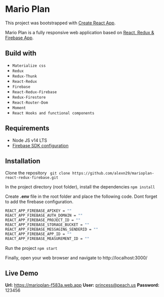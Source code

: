 # Mario Plan
This project was bootstrapped with [Create React App](https://github.com/facebook/create-react-app).

Mario Plan is a fully responsive web application based on [React, Redux & Firebase App](https://www.youtube.com/c/TheNetNinja).

## Build with
- `Materialize css`
- `Redux`
- `Redux-Thunk`
- `React-Redux`
- `Firebase`
- `React-Redux-Firebase`
- `Redux-Firestore`
- `React-Router-Dom`
- `Moment`
- `React Hooks and functional components`

## Requirements

- Node JS v14 LTS
- [Firebase SDK configuration](https://firebase.google.com/docs/reference/js)

## Installation
Clone the repository
` git clone https://github.com/alexn29/marioplan-react-redux-firebase.git`

In the project directory (root folder), install the dependencies
`npm install`

Create **.env** file in the root folder and place the following code. Dont forget to add the firebase configuration.
```bash
REACT_APP_FIREBASE_APIKEY = ""
REACT_APP_FIREBASE_AUTH_DOMAIN = ""
REACT_APP_FIREBASE_PROJECT_ID = ""
REACT_APP_FIREBASE_STORAGE_BUCKET = ""
REACT_APP_FIREBASE_MESSAGING_SENDERID = ""
REACT_APP_FIREBASE_APP_ID = ""
REACT_APP_FIREBASE_MEASUREMENT_ID = ""
```

Run the project 
`npm start`

Finally, open your web browser and navigate to
http://localhost:3000/

## Live Demo

**Url:** https://marioplan-f583a.web.app
**User:** princess@peach.us
**Password:** 123456
